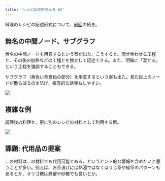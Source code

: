 ```yaml
---
title: 'レシピ記述形式メモ #2'
---
```

料理のレシピの記述形式について、[前回](https://r7kamura.com/articles/2022-05-13-mermaid-recipe-memo)の続き。

無名の中間ノード、サブグラフ
--------------

無名の中間ノードを用意するという案が出た。こうすると、混ぜ合わせる工程と、その後の加熱などの工程とを独立して記述できる。また、明確に「混ぜる」という工程を強調することもできる。

サブグラフ（黄色い背景色の部分）を用意するという案も出た。見た目上のノードが散らばるのを防げ、視覚的な誘導もしやすい。

![](https://lh4.googleusercontent.com/jZFQDYrgmDKizU0N-_XE-WLsN4FVvbE3qDRIFGs3ECSiQOTilmQ1xNz6eKF-z2XIJ4-NVV3kJKLMnU5eakPK6tmj5k-oG_NhrJVdW7Hsq3zq2-xRqEJsJlTwbqdmLj7EmOirxcoWtz7N47t-MkZZLg)

複雑な例
----

調理後の料理を、更に別のレシピの材料として利用する例。

![](https://lh6.googleusercontent.com/l0CxBNCJahPVRnI1uakEybrcbeyh2wgkBT7DYb7U6lgi9K0ec8IxbL4fYSTPLR7PcGOlHlTHy34B3u87JPIQkEgzOCS3jOcb8rD0Wv1CiV0x66PonZ6SXbmZXMwRD_UJmlwVx5PeU43duziIf6qifg)

課題: 代用品の提案
----------

この材料はこの材料でも代用可能である、というヒント的な情報を含めたいと思うことが多い。例えば、お茶漬けには熱湯ではなくほうじ茶や緑茶のパターンもあるとか、オリゴ糖は蜂蜜や砂糖でも良いとか。
